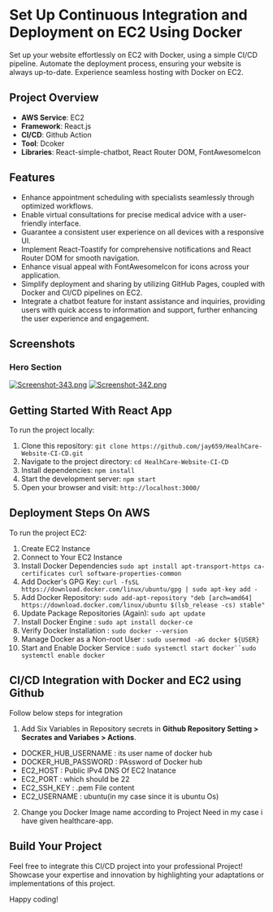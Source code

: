 # Set Up Continuous Integration and Deployment on EC2 Using Docker

Set up your website effortlessly on EC2 with Docker, using a simple CI/CD pipeline. Automate the deployment process, ensuring your website is always up-to-date. Experience seamless hosting with Docker on EC2.

## Project Overview

- **AWS Service**: EC2
- **Framework**: React.js
- **CI/CD**: Github Action
- **Tool**: Dcoker
- **Libraries**: React-simple-chatbot, React Router DOM, FontAwesomeIcon

## Features

- Enhance appointment scheduling with specialists seamlessly through optimized workflows.
- Enable virtual consultations for precise medical advice with a user-friendly interface.
- Guarantee a consistent user experience on all devices with a responsive UI.
- Implement React-Toastify for comprehensive notifications and React Router DOM for smooth navigation.
- Enhance visual appeal with FontAwesomeIcon for icons across your application.
- Simplify deployment and sharing by utilizing GitHub Pages, coupled with Docker and CI/CD pipelines on EC2.
- Integrate a chatbot feature for instant assistance and inquiries, providing users with quick access to information and support, further enhancing the user experience and engagement.

## Screenshots

### Hero Section
[![Screenshot-343.png](https://i.postimg.cc/zDckf2R8/Screenshot-343.png)](https://postimg.cc/nMqmRkkP)
[![Screenshot-342.png](https://i.postimg.cc/BQPBP5xD/Screenshot-342.png)](https://postimg.cc/BXsKdK7Q)

## Getting Started With React App

To run the project locally:

1. Clone this repository: `git clone https://github.com/jay659/HealhCare-Website-CI-CD.git`
2. Navigate to the project directory: `cd HealhCare-Website-CI-CD`
3. Install dependencies: `npm install`
4. Start the development server: `npm start`
5. Open your browser and visit: `http://localhost:3000/`

## Deployment Steps On AWS
To run the project EC2:

1. Create EC2 Instance
2. Connect to Your EC2 Instance
3. Install Docker Dependencies `sudo apt install apt-transport-https ca-certificates curl software-properties-common`
4. Add Docker's GPG Key: `curl -fsSL https://download.docker.com/linux/ubuntu/gpg | sudo apt-key add -`
5. Add Docker Repository: `sudo add-apt-repository "deb [arch=amd64] https://download.docker.com/linux/ubuntu $(lsb_release -cs) stable"`
6. Update Package Repositories (Again): `sudo apt update`
7. Install Docker Engine : `sudo apt install docker-ce`
8. Verify Docker Installation : `sudo docker --version`
9. Manage Docker as a Non-root User : `sudo usermod -aG docker ${USER}`
10. Start and Enable Docker Service : `sudo systemctl start docker``sudo systemctl enable docker`

## CI/CD Integration with Docker and EC2 using Github 

Follow below steps for integration 

1. Add Six Variables in Repository secrets in **Github Repository Setting > Secrates and Variabes > Actions**.
 - DOCKER_HUB_USERNAME : its user name of docker hub
 - DOCKER_HUB_PASSWORD : PAssword of Docker hub
 - EC2_HOST : Public IPv4 DNS Of EC2 Inatance
 - EC2_PORT : which should be 22
 - EC2_SSH_KEY : .pem File content
 - EC2_USERNAME : ubuntu(in my case since it is ubuntu Os)
2. Change you Docker Image name according to Project Need in my case i have given healthcare-app.

## Build Your Project

Feel free to integrate this CI/CD project into your professional Project! Showcase your expertise and innovation by highlighting your adaptations or implementations of this project.

Happy coding!
